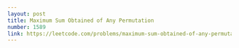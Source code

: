 ```yaml
---
layout: post
title: Maximum Sum Obtained of Any Permutation
number: 1589
link: https://leetcode.com/problems/maximum-sum-obtained-of-any-permutation
---
```

